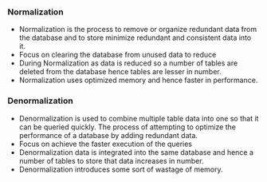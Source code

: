 ### Normalization
- Normalization is the process to remove or organize redundant data from the database and to store minimize  redundant and consistent data into it.
- Focus on clearing the database from unused data to reduce
- During Normalization as data is reduced so a number of tables are deleted from the database hence tables are lesser in number.
- Normalization uses optimized memory and hence faster in performance.
### Denormalization
- Denormalization is used to combine multiple table data into one so that it can be queried quickly. The process of attempting to optimize the performance of a database by adding redundant data.
- Focus on achieve the faster execution of the queries
- Denormalization data is integrated into the same database and hence a number of tables to store that data increases in number.
- Denormalization introduces some sort of wastage of memory.
<!--stackedit_data:
eyJoaXN0b3J5IjpbMjYzMzUxNTldfQ==
-->